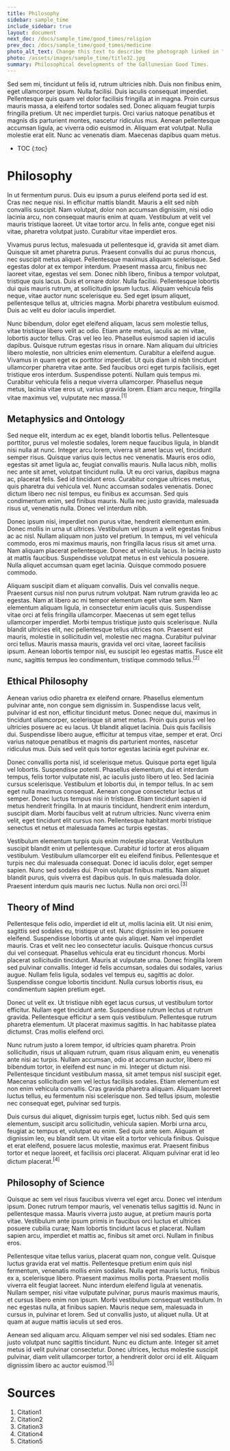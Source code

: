 ```yaml
---
title: Philosophy
sidebar: sample_time
include_sidebar: true
layout: document
next_doc: /docs/sample_time/good_times/religion
prev_doc: /docs/sample_time/good_times/medicine
photo_alt_text: Change this text to describe the photograph linked in "photo".
photo: /assets/images/sample_time/title32.jpg
summary: Philosophical developments of the Gallunesian Good Times.
---
```


Sed sem mi, tincidunt ut felis id, rutrum ultricies nibh. Duis non finibus enim, eget ullamcorper ipsum. Nulla facilisi. Duis iaculis consequat imperdiet. Pellentesque quis quam vel dolor facilisis fringilla at in magna. Proin cursus mauris massa, a eleifend tortor sodales sed. Donec aliquam feugiat turpis fringilla pretium. Ut nec imperdiet turpis. Orci varius natoque penatibus et magnis dis parturient montes, nascetur ridiculus mus. Aenean pellentesque accumsan ligula, ac viverra odio euismod in. Aliquam erat volutpat. Nulla molestie erat elit. Nunc ac venenatis diam. Maecenas dapibus quam metus. 

* TOC
{:toc}

# Philosophy

In ut fermentum purus. Duis eu ipsum a purus eleifend porta sed id est. Cras nec neque nisi. In efficitur mattis blandit. Mauris a elit sed nibh convallis suscipit. Nam volutpat, dolor non accumsan dignissim, nisi odio lacinia arcu, non consequat mauris enim at quam. Vestibulum at velit vel mauris tristique laoreet. Ut vitae tortor arcu. In felis ante, congue eget nisi vitae, pharetra volutpat justo. Curabitur vitae imperdiet eros.

Vivamus purus lectus, malesuada ut pellentesque id, gravida sit amet diam. Quisque sit amet pharetra purus. Praesent convallis dui ac purus rhoncus, nec suscipit metus aliquet. Pellentesque maximus aliquam scelerisque. Sed egestas dolor at ex tempor interdum. Praesent massa arcu, finibus nec laoreet vitae, egestas vel sem. Donec nibh libero, finibus a tempor volutpat, tristique quis lacus. Duis et ornare dolor. Nulla facilisi. Pellentesque lobortis dui quis mauris rutrum, at sollicitudin ipsum luctus. Aliquam vehicula felis neque, vitae auctor nunc scelerisque eu. Sed eget ipsum aliquet, pellentesque tellus at, ultricies magna. Morbi pharetra vestibulum euismod. Duis ac velit eu dolor iaculis imperdiet.

Nunc bibendum, dolor eget eleifend aliquam, lacus sem molestie tellus, vitae tristique libero velit ac odio. Etiam ante metus, iaculis ac mi vitae, lobortis auctor tellus. Cras vel leo leo. Phasellus euismod sapien id iaculis dapibus. Quisque rutrum egestas risus in ornare. Nam aliquam dui ultricies libero molestie, non ultricies enim elementum. Curabitur a eleifend augue. Vivamus in quam eget ex porttitor imperdiet. Ut quis diam id nibh tincidunt ullamcorper pharetra vitae ante. Sed faucibus orci eget turpis facilisis, eget tristique eros interdum. Suspendisse potenti. Nullam quis tempus mi. Curabitur vehicula felis a neque viverra ullamcorper. Phasellus neque metus, lacinia vitae eros ut, varius gravida lorem. Etiam arcu neque, fringilla vitae maximus vel, vulputate nec massa.<sup>[1]</sup>

## Metaphysics and Ontology

Sed neque elit, interdum ac ex eget, blandit lobortis tellus. Pellentesque porttitor, purus vel molestie sodales, lorem neque faucibus ligula, in blandit nisi nulla at nunc. Integer arcu lorem, viverra sit amet lacus vel, tincidunt semper risus. Quisque varius quis lectus nec venenatis. Mauris eros odio, egestas sit amet ligula ac, feugiat convallis mauris. Nulla lacus nibh, mollis nec ante sit amet, volutpat tincidunt nulla. Ut eu orci varius, dapibus magna ac, placerat felis. Sed id tincidunt eros. Curabitur congue ultrices metus, quis pharetra dui vehicula vel. Nunc accumsan sodales venenatis. Donec dictum libero nec nisl tempus, eu finibus ex accumsan. Sed quis condimentum enim, sed finibus mauris. Nulla nec justo gravida, malesuada risus ut, venenatis nulla. Donec vel interdum nibh.

Donec ipsum nisi, imperdiet non purus vitae, hendrerit elementum enim. Donec mollis in urna ut ultrices. Vestibulum vel ipsum a velit egestas finibus ac ac nisl. Nullam aliquam non justo vel pretium. In tempus, mi vel vehicula commodo, eros mi maximus mauris, non fringilla lacus risus sit amet urna. Nam aliquam placerat pellentesque. Donec at vehicula lacus. In lacinia justo at mattis faucibus. Suspendisse volutpat metus in est vehicula posuere. Nulla aliquet accumsan quam eget lacinia. Quisque commodo posuere commodo.

Aliquam suscipit diam et aliquam convallis. Duis vel convallis neque. Praesent cursus nisl non purus rutrum volutpat. Nam rutrum gravida leo ac egestas. Nam at libero ac mi tempor elementum eget vitae sem. Nam elementum aliquam ligula, in consectetur enim iaculis quis. Suspendisse vitae orci at felis fringilla ullamcorper. Maecenas ut sem eget tellus ullamcorper imperdiet. Morbi tempus tristique justo quis scelerisque. Nulla blandit ultricies elit, nec pellentesque tellus ultrices non. Praesent est mauris, molestie in sollicitudin vel, molestie nec magna. Curabitur pulvinar orci tellus. Mauris massa mauris, gravida vel orci vitae, laoreet facilisis ipsum. Aenean lobortis tempor nisl, eu suscipit leo egestas mattis. Fusce elit nunc, sagittis tempus leo condimentum, tristique commodo tellus.<sup>[2]</sup>

## Ethical Philosophy

Aenean varius odio pharetra ex eleifend ornare. Phasellus elementum pulvinar ante, non congue sem dignissim in. Suspendisse lacus velit, pulvinar id est non, efficitur tincidunt metus. Donec neque dui, maximus in tincidunt ullamcorper, scelerisque sit amet metus. Proin quis purus vel leo ultricies posuere ac eu lacus. Ut blandit aliquet lacinia. Duis quis facilisis dui. Suspendisse libero augue, efficitur at tempus vitae, semper et erat. Orci varius natoque penatibus et magnis dis parturient montes, nascetur ridiculus mus. Duis sed velit quis tortor egestas lacinia eget pulvinar ex.

Donec convallis porta nisl, id scelerisque metus. Quisque porta eget ligula vel lobortis. Suspendisse potenti. Phasellus elementum, dui et interdum tempus, felis tortor vulputate nisl, ac iaculis justo libero ut leo. Sed lacinia cursus scelerisque. Vestibulum et lobortis dui, in tempor tellus. In ac sem eget nulla maximus consequat. Aenean congue consectetur lectus ut semper. Donec luctus tempus nisi in tristique. Etiam tincidunt sapien id metus hendrerit fringilla. In at mauris tincidunt, hendrerit enim interdum, suscipit diam. Morbi faucibus velit at rutrum ultricies. Nunc viverra enim velit, eget tincidunt elit cursus non. Pellentesque habitant morbi tristique senectus et netus et malesuada fames ac turpis egestas.

Vestibulum elementum turpis quis enim molestie placerat. Vestibulum suscipit blandit enim ut pellentesque. Curabitur id tortor at eros aliquam vestibulum. Vestibulum ullamcorper elit eu eleifend finibus. Pellentesque et turpis nec dui malesuada consequat. Donec id iaculis dolor, eget semper sapien. Nunc sed sodales dui. Proin volutpat finibus mattis. Nam aliquet blandit purus, quis viverra est dapibus quis. In quis malesuada dolor. Praesent interdum quis mauris nec luctus. Nulla non orci orci.<sup>[3]</sup>

## Theory of Mind

Pellentesque felis odio, imperdiet id elit ut, mollis lacinia elit. Ut nisi enim, sagittis sed sodales eu, tristique ut est. Nunc dignissim in leo posuere eleifend. Suspendisse lobortis ut ante quis aliquet. Nam vel imperdiet mauris. Cras et velit nec leo consectetur iaculis. Quisque rhoncus cursus dui vel consequat. Phasellus vehicula erat eu tincidunt rhoncus. Morbi placerat sollicitudin tincidunt. Mauris at vulputate urna. Donec fringilla lorem sed pulvinar convallis. Integer id felis accumsan, sodales dui sodales, varius augue. Nullam felis ligula, sodales vel tempus eu, sagittis ac dolor. Suspendisse congue lobortis tincidunt. Nulla cursus lobortis risus, eu condimentum sapien pretium eget.

Donec ut velit ex. Ut tristique nibh eget lacus cursus, ut vestibulum tortor efficitur. Nullam eget tincidunt ante. Suspendisse rutrum lectus ut rutrum gravida. Pellentesque efficitur a sem quis vestibulum. Pellentesque rutrum pharetra elementum. Ut placerat maximus sagittis. In hac habitasse platea dictumst. Cras mollis eleifend orci.

Nunc rutrum justo a lorem tempor, id ultricies quam pharetra. Proin sollicitudin, risus ut aliquam rutrum, quam risus aliquam enim, eu venenatis ante nisi ac turpis. Nullam accumsan, odio at accumsan auctor, libero mi bibendum tortor, in eleifend est nunc in mi. Integer ut dictum nisi. Pellentesque tincidunt vestibulum massa, sit amet tempus nisl suscipit eget. Maecenas sollicitudin sem vel lectus facilisis sodales. Etiam elementum est non enim vehicula convallis. Cras gravida pharetra aliquam. Aliquam laoreet luctus tellus, eu fermentum nisi scelerisque non. Sed tellus ipsum, molestie nec consequat eget, pulvinar sed turpis.

Duis cursus dui aliquet, dignissim turpis eget, luctus nibh. Sed quis sem elementum, suscipit arcu sollicitudin, vehicula sapien. Morbi urna arcu, feugiat ac tempus et, volutpat eu enim. Sed quis ante sem. Aliquam et dignissim leo, eu blandit sem. Ut vitae elit a tortor vehicula finibus. Quisque et erat eleifend, posuere lacus molestie, maximus erat. Praesent finibus tortor et neque laoreet, et facilisis orci placerat. Aliquam pulvinar erat id leo dictum placerat.<sup>[4]</sup>

## Philosophy of Science

Quisque ac sem vel risus faucibus viverra vel eget arcu. Donec vel interdum ipsum. Donec rutrum tempor mauris, vel venenatis tellus sagittis id. Nunc in pellentesque massa. Mauris viverra justo augue, at pretium mauris porta vitae. Vestibulum ante ipsum primis in faucibus orci luctus et ultrices posuere cubilia curae; Nam lobortis tincidunt lacus et placerat. Nullam sapien arcu, imperdiet et mattis ac, finibus sit amet orci. Nullam in finibus eros.

Pellentesque vitae tellus varius, placerat quam non, congue velit. Quisque luctus gravida erat vel mattis. Pellentesque pretium enim quis nisl fermentum, venenatis mollis enim sodales. Nulla eget mauris luctus, finibus ex a, scelerisque libero. Praesent maximus mollis porta. Praesent mollis viverra elit feugiat laoreet. Nunc interdum eleifend ligula at venenatis. Nullam semper, nisi vitae vulputate pulvinar, purus mauris maximus mauris, et cursus libero enim non ipsum. Morbi vestibulum consequat vestibulum. In nec egestas nulla, at finibus sapien. Mauris neque sem, malesuada in cursus in, pulvinar et lorem. Sed ut convallis justo, ut aliquet nulla. Ut at quam at augue mattis iaculis ut sed eros.

Aenean sed aliquam arcu. Aliquam semper vel nisi sed sodales. Etiam nec justo volutpat nunc sagittis tincidunt. Nunc eu dictum ante. Integer sit amet metus id velit pulvinar consectetur. Donec ultrices, lectus molestie suscipit pulvinar, diam velit ullamcorper tortor, a hendrerit dolor orci id elit. Aliquam dignissim libero ac auctor euismod.<sup>[5]</sup>

# Sources

1. Citation1
2. Citation2
3. Citation3
4. Citation4
5. Citation5
